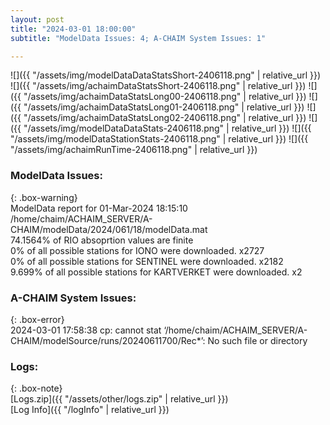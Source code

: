```yaml
---
layout: post
title: "2024-03-01 18:00:00"
subtitle: "ModelData Issues: 4; A-CHAIM System Issues: 1"

---
```


![]({{ "/assets/img/modelDataDataStatsShort-2406118.png" | relative_url }})
![]({{ "/assets/img/achaimDataStatsShort-2406118.png" | relative_url }})
![]({{ "/assets/img/achaimDataStatsLong00-2406118.png" | relative_url }})
![]({{ "/assets/img/achaimDataStatsLong01-2406118.png" | relative_url }})
![]({{ "/assets/img/achaimDataStatsLong02-2406118.png" | relative_url }})
![]({{ "/assets/img/modelDataDataStats-2406118.png" | relative_url }})
![]({{ "/assets/img/modelDataStationStats-2406118.png" | relative_url }})
![]({{ "/assets/img/achaimRunTime-2406118.png" | relative_url }})


### ModelData Issues:  
  
{: .box-warning}  
 ModelData report for 01-Mar-2024 18:15:10   
 /home/chaim/ACHAIM_SERVER/A-CHAIM/modelData/2024/061/18/modelData.mat   
 74.1564% of RIO absoprtion values are finite   
 0% of all possible stations for IONO were downloaded. x2727   
 0% of all possible stations for SENTINEL were downloaded. x2182   
 9.699% of all possible stations for KARTVERKET were downloaded. x2   
  
### A-CHAIM System Issues:  
  
{: .box-error}  
2024-03-01 17:58:38 cp: cannot stat ‘/home/chaim/ACHAIM_SERVER/A-CHAIM/modelSource/runs/20240611700/Rec*’: No such file or directory  

### Logs:  
  
{: .box-note}  
[Logs.zip]({{ "/assets/other/logs.zip" | relative_url }})  
[Log Info]({{ "/logInfo" | relative_url }})  
